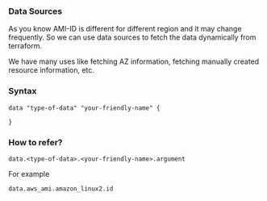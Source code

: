 ### Data Sources
As you know AMI-ID is different for different region and it may change frequently. So we can use data sources to fetch the data dynamically from terraform.

We have many uses like fetching AZ information, fetching manually created resource information, etc.

### Syntax
```
data "type-of-data" "your-friendly-name" {

}
```
### How to refer?
```
data.<type-of-data>.<your-friendly-name>.argument
```
For example
```
data.aws_ami.amazon_linux2.id
```
